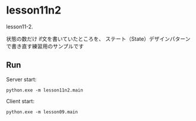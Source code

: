 # lesson11n2

lesson11-2.  

状態の数だけ if文を書いていたところを、 ステート（State）デザインパターンで書き直す練習用のサンプルです  

## Run

Server start:  

```shell
python.exe -m lesson11n2.main
```

Client start:  

```shell
python.exe -m lesson09.main
```
